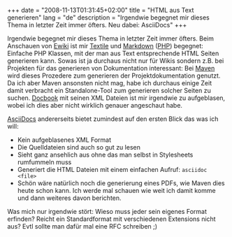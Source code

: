 +++
date = "2008-11-13T01:31:45+02:00"
title = "HTML aus Text generieren"
lang = "de"
description = "Irgendwie begegnet mir dieses Thema in letzter Zeit immer öfters. Neu dabei: AsciiDocs"
+++

Irgendwie begegnet mir dieses Thema in letzter Zeit immer öfters. Beim Anschauen von [Ewiki](http://github.com/patrikf/ewiki) ist mir [Textile](http://www.textism.com/tools/textile/) und [Markdown](http://daringfireball.net/projects/markdown/) ([PHP](http://michelf.com/projects/php-markdown/)) begegnet: Einfache PHP Klassen, mit der man aus Text entsprechende HTML Seiten generieren kann. Sowas ist ja durchaus nicht nur für Wikis sondern z.B. bei Projekten für das generieren von Dokumentation interessant: Bei [Maven](http://www.maven.org/) wird dieses Prozedere zum generieren der Projektdokumentation genutzt. Da ich aber Maven ansonsten nicht mag, habe ich durchaus einige Zeit damit verbracht ein Standalone-Tool zum generieren solcher Seiten zu suchen. [Docbook](http://www.docbook.org/) mit seinen XML Dateien ist mir irgendwie zu aufgeblasen, wobei ich dies aber nicht wirklich genauer angeschaut habe.

[AsciiDocs](http://www.methods.co.nz/asciidoc/index.html) andererseits bietet zumindest auf den ersten Blick das was ich will:

* Kein aufgeblasenes XML Format
* Die Quelldateien sind auch so gut zu lesen
* Sieht ganz ansehlich aus ohne das man selbst in Stylesheets rumfummeln muss
* Generiert die HTML Dateien mit einem einfachen Aufruf: `asciidoc <file>`
* Schön wäre natürlich noch die generierung eines PDFs, wie Maven dies heute schon kann. Ich werde mal schauen wie weit ich damit komme und dann weiteres davon berichten.

Was mich nur irgendwie stört: Wieso muss jeder sein eigenes Format erfinden? Reicht ein Standardformat mit verschiedenen Extensions nicht aus? Evtl sollte man dafür mal eine RFC schreiben ;)
